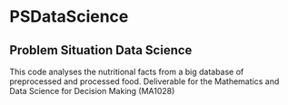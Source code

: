 # PSDataScience
## Problem Situation Data Science
This code analyses the nutritional facts from a big database of preprocessed and processed food.
Deliverable for the Mathematics and Data Science for Decision Making (MA1028)
